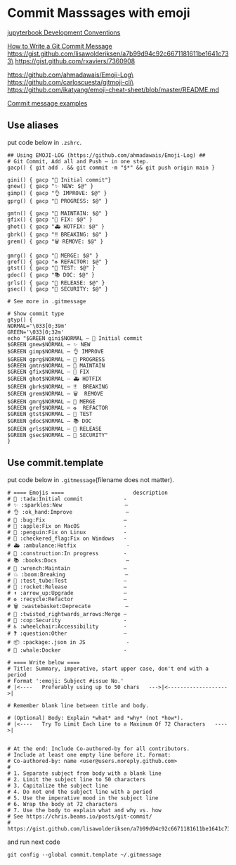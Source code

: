 # Commit Masssages with emoji

[jupyterbook Development Conventions](https://github.com/executablebooks/.github/blob/master/CONTRIBUTING.md#commit-messages)

 [How to Write a Git Commit Message](https://chris.beams.io/posts/git-commit/)\
https://gist.github.com/lisawolderiksen/a7b99d94c92c6671181611be1641c733\
https://gist.github.com/rxaviers/7360908

https://github.com/ahmadawais/Emoji-Log\
https://github.com/carloscuesta/gitmoji-cli\
https://github.com/ikatyang/emoji-cheat-sheet/blob/master/README.md

[Commit message examples](https://gist.github.com/mono0926/e6ffd032c384ee4c1cef5a2aa4f778d7)


## Use aliases
put code below in `.zshrc`.
```
## Using EMOJI-LOG (https://github.com/ahmadawais/Emoji-Log) ##
# Git Commit, Add all and Push — in one step.
gacp() { git add . && git commit -m "$*" && git push origin main }

gini() { gacp "🎉 Initial commit"}
gnew() { gacp "✨ NEW: $@" }
gimp() { gacp "👌 IMPROVE: $@" }
gprg() { gacp "🚧 PROGRESS: $@" }

gmtn() { gacp "🔧 MAINTAIN: $@" }
gfix() { gacp "🐛 FIX: $@" }
ghot() { gacp "🚑 HOTFIX: $@" }
gbrk() { gacp "‼️ BREAKING: $@" }
grem() { gacp "🗑️ REMOVE: $@" }

gmrg() { gacp "🔀 MERGE: $@" }
gref() { gacp "♻️ REFACTOR: $@" }
gtst() { gacp "🧪 TEST: $@" }
gdoc() { gacp "📚 DOC: $@" }
grls() { gacp "🚀 RELEASE: $@" }
gsec() { gacp "👮 SECURITY: $@" }

# See more in .gitmessage

# Show commit type
gtyp() {
NORMAL='\033[0;39m'
GREEN='\033[0;32m'
echo "$GREEN gini$NORMAL — 🎉 Initial commit
$GREEN gnew$NORMAL — ✨ NEW
$GREEN gimp$NORMAL — 👌 IMPROVE
$GREEN gprg$NORMAL — 🚧 PROGRESS
$GREEN gmtn$NORMAL — 🔧 MAINTAIN
$GREEN gfix$NORMAL — 🐛 FIX
$GREEN ghot$NORMAL — 🚑 HOTFIX
$GREEN gbrk$NORMAL — ‼️  BREAKING
$GREEN grem$NORMAL — 🗑️  REMOVE
$GREEN gmrg$NORMAL — 🔀 MERGE
$GREEN gref$NORMAL — ♻️  REFACTOR
$GREEN gtst$NORMAL — 🧪 TEST
$GREEN gdoc$NORMAL — 📚 DOC
$GREEN grls$NORMAL — 🚀 RELEASE
$GREEN gsec$NORMAL — 👮 SECURITY"
}

```


## Use commit.template
put code below in `.gitmessage`(filename does not matter).
```
# ==== Emojis ====                      description
# 🎉 :tada:Initial commit             -
# ✨ :sparkles:New                    —
# 👌 :ok_hand:Improve                 —
# 🐛 :bug:Fix                         —
# 🍎 :apple:Fix on MacOS              -
# 🐧 :penguin:Fix on Linux            -
# 🏁 :checkered_flag:Fix on Windows   -
# 🚑 :ambulance:Hotfix                -
# 🚧 :construction:In progress        -
# 📚 :books:Docs                      —
# 🔧 :wrench:Maintain                 —
# 💥 :boom:Breaking                   —
# 🧪 :test_tube:Test                  —
# 🚀 :rocket:Release                  —
# ⬆️ :arrow_up:Upgrade                —
# ♻️ :recycle:Refactor                —
# 🗑️ :wastebasket:Deprecate           —
# 🔀 :twisted_rightwards_arrows:Merge —
# 👮 :cop:Security                    -
# ♿ :wheelchair:Accessibility        -
# ❓ :question:Other                  —
# 📦 :package:.json in JS             -
# 🐳 :whale:Docker                    -

# ==== Write below ====
# Title: Summary, imperative, start upper case, don't end with a period
# Format ':emoji: Subject #issue No.'
# |<----   Preferably using up to 50 chars   --->|<------------------->|

# Remember blank line between title and body.

# (Optional) Body: Explain *what* and *why* (not *how*).
# |<----   Try To Limit Each Line to a Maximum Of 72 Characters   ---->|


# At the end: Include Co-authored-by for all contributors. 
# Include at least one empty line before it. Format: 
# Co-authored-by: name <user@users.noreply.github.com>
#
# 1. Separate subject from body with a blank line
# 2. Limit the subject line to 50 characters
# 3. Capitalize the subject line
# 4. Do not end the subject line with a period
# 5. Use the imperative mood in the subject line
# 6. Wrap the body at 72 characters
# 7. Use the body to explain what and why vs. how
# See https://chris.beams.io/posts/git-commit/
#     https://gist.github.com/lisawolderiksen/a7b99d94c92c6671181611be1641c733
```

and run next code
```
git config --global commit.template ~/.gitmessage
```

